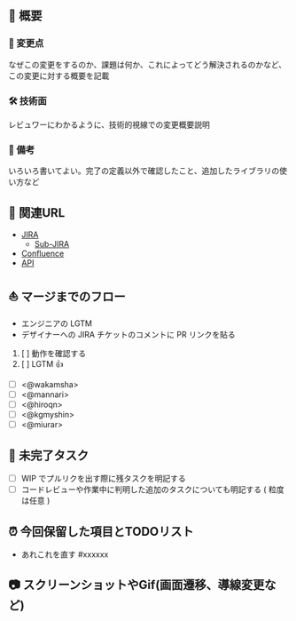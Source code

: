 ## 📒 概要

### 🔄 変更点
なぜこの変更をするのか、課題は何か、これによってどう解決されるのかなど、この変更に対する概要を記載

### 🛠 技術面
レビュワーにわかるように、技術的視線での変更概要説明

### 💬 備考
いろいろ書いてよい。完了の定義以外で確認したこと、追加したライブラリの使い方など

## 📎 関連URL

- [JIRA](https://jira.rmp-oudan.net/browse/EGSA-)
  - [Sub-JIRA](https://jira.rmp-oudan.net/browse/EGSA-)
- [Confluence](https://confluence.rmp-oudan.net/pages/viewpage.action?pageId=)
- [API](http://doc.intra.eigosapuri.jp/)

## ⛵ マージまでのフロー

- エンジニアの LGTM
- デザイナーへの JIRA チケットのコメントに PR リンクを貼る

1. [ ] 動作を確認する
1. [ ] LGTM :+1:
  - [ ] <@wakamsha>
  - [ ] <@mannari>
  - [ ] <@hiroqn>
  - [ ] <@kgmyshin>
  - [ ] <@miurar>

## 👷 未完了タスク
- [ ] WIP でプルリクを出す際に残タスクを明記する
- [ ] コードレビューや作業中に判明した追加のタスクについても明記する ( 粒度は任意 )

## ⏰ 今回保留した項目とTODOリスト
- あれこれを直す #xxxxxx

## 📷 スクリーンショットやGif(画面遷移、導線変更など)
